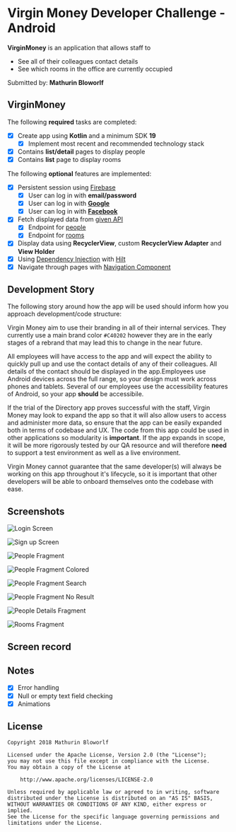 # Virgin Money Developer Challenge - Android

**VirginMoney** is an application that allows staff to
* See all of their colleagues contact details
* See which rooms in the office are currently occupied

Submitted by: **Mathurin Bloworlf**

## VirginMoney

The following **required** tasks are completed:

* [X] Create app using **Kotlin** and a minimum SDK **19**
  * [X] Implement most recent and recommended technology stack
* [X] Contains **list/detail** pages to display people
* [X] Contains **list** page to display rooms

The following **optional** features are implemented:

* [X] Persistent session using [Firebase](https://firebase.google.com/)
  * [X] User can log in with **email/password**
  * [X] User can log in with [**Google**](https://firebase.google.com/docs/auth/android/google-signin)
  * [X] User can log in with [**Facebook**](https://firebase.google.com/docs/auth/android/facebook-login)
* [X] Fetch displayed data from [given API](https://61e947967bc0550017bc61bf.mockapi.io/api/v1/)
  * [X] Endpoint for [people](https://61e947967bc0550017bc61bf.mockapi.io/api/v1/people)
  * [X] Endpoint for [rooms](https://61e947967bc0550017bc61bf.mockapi.io/api/v1/rooms)
* [X] Display data using **RecyclerView**, custom **RecyclerView Adapter** and **View Holder**
* [X] Using [Dependency Injection](https://developer.android.com/training/dependency-injection) with [Hilt](https://developer.android.com/training/dependency-injection/hilt-android)
* [X] Navigate through pages with [Navigation Component](https://developer.android.com/guide/navigation/get-started)

## Development Story

The following story around how the app will be used should inform how you approach development/code structure:

Virgin Money aim to use their branding in all of their internal services. They currently use a main brand color
`#C40202` however they are in the early stages of a rebrand that may lead this to change in the near future.

All employees will have access to the app and will expect the ability to quickly pull up and use the contact details of any of their colleagues. All details of the contact should be displayed in the app.Employees use Android devices across the full range, so your design must work across phones and tablets. Several of our employees use the accessibility features of Android, so your app **should** be accessibile.

If the trial of the Directory app proves successful with the staff, Virgin Money may look to expand the app so that it will also allow users to access and administer more data, so ensure that the app can be easily expanded both in terms of codebase and UX.  The code from this app could be used in other applications so modularity is **important**. If the app expands in scope, it will be more rigorously tested by our QA resource and will therefore **need** to support a test environment as well as a live environment.

Virgin Money cannot guarantee that the same developer(s) will always be working on this app throughout it's lifecycle, so it is important that other developers will be able to onboard themselves onto the codebase with ease.

## Screenshots

![Login Screen](https://github.com/bloworlf/VirginMobile/blob/main/screens/login.png?raw=true)

![Sign up Screen](https://github.com/bloworlf/VirginMobile/blob/main/screens/signup.png?raw=true)

![People Fragment](https://github.com/bloworlf/VirginMobile/blob/main/screens/people_fragment.png?raw=true)

![People Fragment Colored](https://github.com/bloworlf/VirginMobile/blob/main/screens/people_color.png?raw=true)

![People Fragment Search](https://github.com/bloworlf/VirginMobile/blob/main/screens/search_people.png?raw=true)

![People Fragment No Result](https://github.com/bloworlf/VirginMobile/blob/main/screens/people_no_result.png?raw=true)

![People Details Fragment](https://github.com/bloworlf/VirginMobile/blob/main/screens/people_details.png?raw=true)

![Rooms Fragment](https://github.com/bloworlf/VirginMobile/blob/main/screens/rooms_fragment.png?raw=true)

## Screen record

## Notes

* [X] Error handling
* [X] Null or empty text field checking
* [X] Animations

## License

    Copyright 2018 Mathurin Bloworlf

    Licensed under the Apache License, Version 2.0 (the "License");
    you may not use this file except in compliance with the License.
    You may obtain a copy of the License at

        http://www.apache.org/licenses/LICENSE-2.0

    Unless required by applicable law or agreed to in writing, software
    distributed under the License is distributed on an "AS IS" BASIS,
    WITHOUT WARRANTIES OR CONDITIONS OF ANY KIND, either express or implied.
    See the License for the specific language governing permissions and
    limitations under the License.
